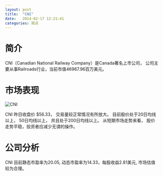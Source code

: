 ```yaml
---
layout: post
title:  "CNI"
date:   2014-02-17 12:21:41
categories: 观点
---
```


# 简介
CNI（Canadian National Railway Company）是Canada著名上市公司，
公司主要从事Railroads行业，当前市值46967.96百万美元。

# 市场表现

![CNI](http://finviz.com/chart.ashx?t=CNI&ty=c&ta=1&p=d&s=l)

CNI 昨日收盘价 $56.33，
交易量较正常情况有所放大。
目前股价处于20日均线以上，
50日均线以上，
并且处于200日均线以上。
从短期市场走势来看，
股价走势平稳，投资者应减少无谓的操作。

# 公司分析
CNI 目前静态市盈率为20.05, 动态市盈率为14.33，每股收益2.81美元,
市场估值较为合理。
